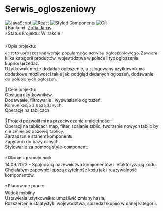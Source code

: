 # Serwis_ogloszeniowy
<span>![JavaScript](https://img.shields.io/badge/javascript-%23323330.svg?style=for-the-badge&logo=javascript&logoColor=%23F7DF1E)</span>
<span>![React](https://img.shields.io/badge/react-%2320232a.svg?style=for-the-badge&logo=react&logoColor=%2361DAFB)</span>
<span>![Styled Components](https://img.shields.io/badge/styled--components-DB7093?style=for-the-badge&logo=styled-components&logoColor=white)</span>
<span>![Git](https://img.shields.io/badge/git-%23F05033.svg?style=for-the-badge&logo=git&logoColor=white)</span>
<br>👯Backend: [Zofia Janas](https://github.com/zoska91)
<br>⚡Status Projektu: W trakcie 
<br>
<br>⚡Opis projektu: 
<br> Jest to uproszczona wersja popularnego serwisu ogłoszeniowego. Zawiera kilka kategorii produktów, województwa w polsce i typ ogłoszenia kupno/sprzedaż. 
<br> Użytkownik może dodadać ogłoszenie, a zalogowany użytkownik ma dodatkowe możliwości takie jak: podgląd dodanych ogłoszeń, dodawanie do polubionych ogłoszeń.
<br>
<br>🌱Cele projektu: 
<br>  Obsługa użytkowników. 
<br>  Dodawanie, filtrowanie i wyświetlanie ogłoszeń.
<br>  Komunikacja z bazą danych. 
<br>  Operacje na tablicach 
<br>
<br>🌱Projekt pozwolił mi na przeciwiczenie umiejętności:
<br>  Operacji na tablicach map, filter, scalanie tablic, tworzenie nowych tablic by nie zmieniać bazowej tablicy. 
<br>  Zarządzanie stanem komponentu 
<br>  Zapytania do bazy danych.
<br>  Stylowanie za pomocą style-component. 
<br>
<br>⚡Obecnie pracuje nad:
<br> 14.09.2023 - Spójnością nazewnictwa komponentów i refaktoryzacją kodu. Chciałabym zapewnić lepszą czytelność kodu jak i reużywalność komponentów. 
<br>
<br>⚡Planowane prace:
<br> Widok mobilny
<br> Ustawienia użytkownika: umożliwić zmiany hasła, 
<br> Rozszerzenie staatystyk: województwa, sprzedaż/kupno w danej kategorii. 

